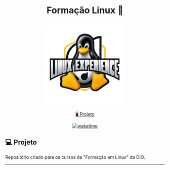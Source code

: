 <h1 align="center">
  Formação Linux 🐧
</h1>

<h2 align="center">
  <img src="./assets/linux-experience.webp" width="250px">
</h2>

<p align="center">
  <a href="#-projeto">🖥️ Projeto</a>
</p>

<p align="center">
<a href="https://wakatime.com/badge/user/68660678-6b86-4b78-98df-f5f41a37e1bc/project/614dc699-cb28-4abf-a5dd-65b8c968c906"><img src="https://wakatime.com/badge/user/68660678-6b86-4b78-98df-f5f41a37e1bc/project/614dc699-cb28-4abf-a5dd-65b8c968c906.svg" alt="wakatime"></a>
</p>

## 💻 Projeto

Repositório criado para os cursos da "Formação em Linux" da DIO.

---
